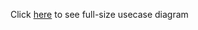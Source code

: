 Click [here](https://drive.google.com/file/d/1OJZNJwluLuLLLxvLtMl40lsVTBM7QLdG/view?usp=sharing) to see full-size usecase diagram
